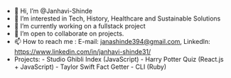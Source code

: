 - 👋 Hi, I’m @Janhavi-Shinde
- 👀 I’m interested in Tech, History, Healthcare and Sustainable Solutions
- 🌱 I’m currently working on a fullstack project
- 💞️ I’m open to collaborate on projects.
- 📫 How to reach me :
      E-mail: janashinde394@gmail.com,
      LinkedIn: https://www.linkedin.com/in/janhavi-shinde31/
- Projects: 
      - Studio Ghibli Index (JavaScript)
      - Harry Potter Quiz (React.js + JavaScript)
      - Taylor Swift Fact Getter - CLI (Ruby)
      
     

<!---
Janhavi-Shinde/Janhavi-Shinde is a ✨ special ✨ repository because its `README.md` (this file) appears on your GitHub profile.
You can click the Preview link to take a look at your changes.
--->
